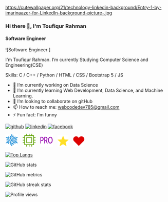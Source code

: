 https://cutewallpaper.org/21/technology-linkedin-background/Entry-1-by-imarinaazer-for-LinkedIn-background-picture-.jpg
### Hi there 👋, I'm Toufiqur Rahman
#### Software Engineer 
![Software Engineer ]

I'm Toufiqur Rahman. I’m currently Studying Computer Science and Engineering(CSE)

Skills: C / C++ / Python / HTML / CSS / Bootstrap 5 / JS

- 🔭 I’m currently working on  Data Science 
- 🌱 I’m currently learning Web Development, Data Science, and Machine Learning. 
- 👯 I’m looking to collaborate on gitHub 
- 📫 How to reach me: webcodedev785@gmail.com 
- ⚡ Fun fact: I'm funny 


[<img src='https://cdn.jsdelivr.net/npm/simple-icons@3.0.1/icons/github.svg' alt='github' height='40'>](https://github.com/toufiqurs37)  [<img src='https://cdn.jsdelivr.net/npm/simple-icons@3.0.1/icons/linkedin.svg' alt='linkedin' height='40'>](https://www.linkedin.com/in/in/toufiqur9493/)  [<img src='https://cdn.jsdelivr.net/npm/simple-icons@3.0.1/icons/facebook.svg' alt='facebook' height='40'>](https://www.facebook.com/mdtowfequrrahman.sobuj)  

<a href='https://archiveprogram.github.com/'><img src='https://raw.githubusercontent.com/acervenky/animated-github-badges/master/assets/acbadge.gif' width='40' height='40'></a> <a href='https://docs.github.com/en/developers'><img src='https://raw.githubusercontent.com/acervenky/animated-github-badges/master/assets/devbadge.gif' width='40' height='40'></a> <a href='https://github.com/pricing'><img src='https://raw.githubusercontent.com/acervenky/animated-github-badges/master/assets/pro.gif' width='40' height='40'></a> <a href='https://stars.github.com/'><img src='https://raw.githubusercontent.com/acervenky/animated-github-badges/master/assets/starbadge.gif' width='35' height='35'></a> <a href='https://docs.github.com/en/github/supporting-the-open-source-community-with-github-sponsors'><img src='https://raw.githubusercontent.com/acervenky/animated-github-badges/master/assets/sponsorbadge.gif' width='35' height='35'></a> 

[![Top Langs](https://github-readme-stats.vercel.app/api/top-langs/?username=toufiqurs37)](https://github.com/anuraghazra/github-readme-stats)

![GitHub stats](https://github-readme-stats.vercel.app/api?username=toufiqurs37&show_icons=true)  

![GitHub metrics](https://metrics.lecoq.io/toufiqurs37)  

![GitHub streak stats](https://streak-stats.demolab.com/?user=toufiqurs37)  

![Profile views](https://gpvc.arturio.dev/toufiqurs37)  
